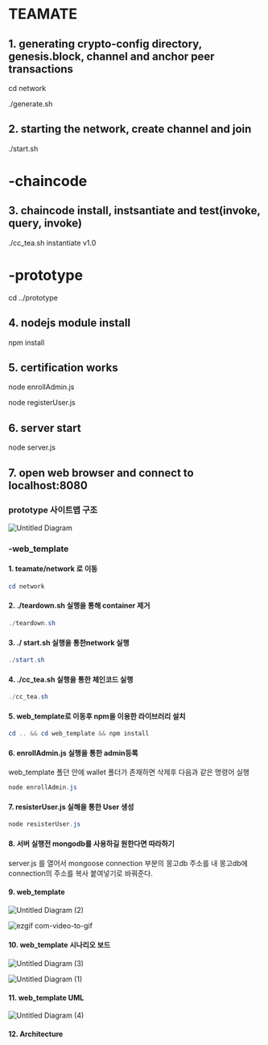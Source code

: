 # TEAMATE





## 1. generating crypto-config directory, genesis.block, channel and anchor peer transactions

cd network

./generate.sh

## 2. starting the network, create channel and join 

./start.sh

# -chaincode

## 3. chaincode install, instsantiate and test(invoke, query, invoke)

./cc_tea.sh instantiate v1.0

# -prototype

cd ../prototype

## 4. nodejs module install

npm install

## 5. certification works

node enrollAdmin.js

node registerUser.js

## 6. server start

node server.js

## 7. open web browser and connect to localhost:8080

### prototype 사이트맵 구조

![Untitled Diagram](https://user-images.githubusercontent.com/44858733/89749936-ce8e3600-db04-11ea-9fdb-5edc3ed91bb1.png)

### -web_template

#### 1. teamate/network 로 이동

```powershell
cd network
```

#### 2. ./teardown.sh 실행을 통해 container 제거

```powershell
./teardown.sh
```

#### 3.  ./ start.sh 실행을 통한network 실행

```powershell
./start.sh
```

#### 4. ./cc_tea.sh 실행을 통한 체인코드 실행

```powershell
./cc_tea.sh
```

#### 5.  web_template로 이동후 npm을 이용한 라이브러리 설치

```powershell
cd .. && cd web_template && npm install
```

#### 6. enrollAdmin.js 실행을 통한 admin등록

web_template 폴던 안에 wallet 폴더가 존재하면 삭제후 다음과 같은 명령어 실행

```powershell
node enrollAdmin.js
```

#### 7. resisterUser.js 실해을 통한 User 생성

```powershell
node resisterUser.js
```

#### 8.  서버 실행전 mongodb를 사용하길 원한다면 따라하기

server.js 를 열어서 mongoose connection 부분의 몽고db 주소를 내 몽고db에 connection의 주소를 복사 붙여넣기로 바꿔준다.



#### 9.  web_template 

![Untitled Diagram (2)](https://user-images.githubusercontent.com/44858733/89754031-45332f80-db15-11ea-946f-a1d686370d5d.png)

![ezgif com-video-to-gif](https://user-images.githubusercontent.com/44858733/89754691-d3101a00-db17-11ea-9d54-00dd044ed774.gif)

#### 10. web_template 시나리오 보드

![Untitled Diagram (3)](https://user-images.githubusercontent.com/44858733/89756279-f7bac080-db1c-11ea-91c1-ce00bae02c9d.png)

![Untitled Diagram (1)](https://user-images.githubusercontent.com/44858733/89758731-70bd1680-db23-11ea-8893-2fc634257b1a.png)

#### 11.  web_template UML



![Untitled Diagram (4)](https://user-images.githubusercontent.com/44858733/89758551-0c01bc00-db23-11ea-9c3f-79e3941431b3.png)

#### 12. Architecture 
